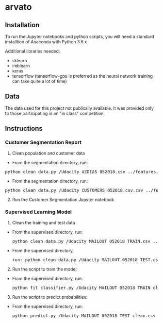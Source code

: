 # arvato

## Installation
To run the Jupyter notebooks and python scripts, you will need a standard installtion of Anaconda with Python 3.6.x

Additional libraries needed:
- sklearn
- imblearn
- keras
- tensorflow (tensorflow-gpu is preferred as the neural network training can take quite a lot of time)

## Data
The data used for this project not publically available. It was provided only to those participating in an "in class" competition.
	
## Instructions
### Customer Segmentation Report
1. Clean population and customer data

  - From the segmentation directory, run: 
  <pre>python clean_data.py <data_dir>/Udacity_AZDIAS_052018.csv ../features.csv</pre>

  - From the segmentation directory, run: 
  <pre>python clean_data.py <data_dir>/Udacity_CUSTOMERS_052018.csv.csv ../features.csv</pre>

2. Run the Customer Segmentation Jupyter notebook

### Supervised Learning Model
1. Clean the training and test data

- From the supervised directory, run: 
  <pre>python clean_data.py <data_dir>/Udacity_MAILOUT_052018_TRAIN.csv ../features.csv</pre>

- From the supervised directory, 
  <pre>run: python clean_data.py <data_dir>/Udacity_MAILOUT_052018_TEST.csv ../features.csv</pre>

2. Run the script to train the model:

- From the supervised directory, run: 
  <pre>python fit_classifier.py <data_dir>/Udacity_MAILOUT_052018_TRAIN_clean.csv  ../features.csv <model></pre>

3. Run the script to predict probabilities:

- From the supervised directory, run: 
  <pre>python predict.py <data_dir>/Udacity_MAILOUT_052018_TEST_clean.csv <model>.pkl preds.csv</pre>
